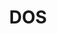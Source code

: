 ---
# This topic lives at
# https://digital.gov/topics/dos

slug: "dos"

# Topic Title
title: "DOS"

# description — keep it short and clear
summary: ""


# Weight
weight: 1

# For more information on managing topics,
# see https://github.com/GSA/digitalgov.gov/wiki
---